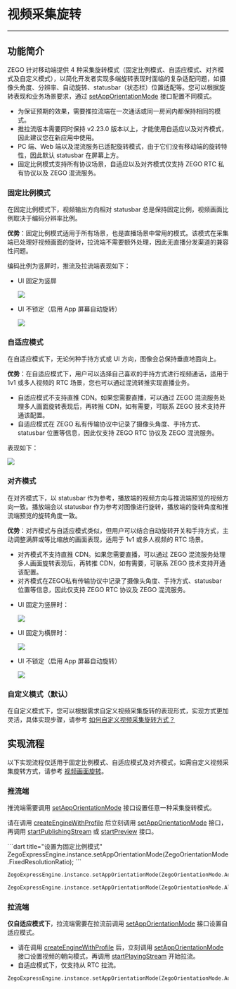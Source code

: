# 视频采集旋转

- - -

## 功能简介

ZEGO 针对移动端提供 4 种采集旋转模式（固定比例模式、自适应模式、对齐模式及自定义模式），以简化开发者实现多端旋转表现时面临的复杂适配问题，如摄像头角度、分辨率、自动旋转、statusbar（状态栏）位置适配等。您可以根据旋转表现和业务场景要求，通过 [setAppOrientationMode](https://doc-zh.zego.im/unique-api/express-video-sdk/zh/dart_flutter/zego_express_engine/ZegoExpressEnginePublisher/setAppOrientationMode.html) 接口配置不同模式。

<Warning title="注意">


- 为保证预期的效果，需要推拉流端在一次通话或同一房间内都保持相同的模式。
- 推拉流版本需要同时保持 v2.23.0 版本以上，才能使用自适应以及对齐模式，因此建议您在新应用中使用。
- PC 端、Web 端以及混流服务已适配旋转模式，由于它们没有移动端的旋转特性，因此默认 statusbar 在屏幕上方。
- 固定比例模式支持所有协议场景，自适应以及对齐模式仅支持 ZEGO RTC 私有协议以及 ZEGO 混流服务。 

</Warning>



### 固定比例模式

在固定比例模式下，视频输出方向相对 statusbar 总是保持固定比例，视频画面比例取决于编码分辨率比例。

**优势**：固定比例模式适用于所有场景，也是直播场景中常用的模式。该模式在采集端已处理好视频画面的旋转，拉流端不需要额外处理，因此无直播分发渠道的兼容性问题。

编码比例为竖屏时，推流及拉流端表现如下：

- UI 固定为竖屏

  <Frame width="512" height="auto" caption=""><img src="https://doc-media.zego.im/sdk-doc/Pics/Express/collection_rotate/fixed_UI_vertical.jpg" /></Frame>



- UI 不锁定（启用 App 屏幕自动旋转）

  <Frame width="512" height="auto" caption=""><img src="https://doc-media.zego.im/sdk-doc/Pics/Express/collection_rotate/fixed_UI_rotate.jpg" /></Frame>


### 自适应模式

在自适应模式下，无论何种手持方式或 UI 方向，图像会总保持垂直地面向上。

**优势**：在自适应模式下，用户可以选择自己喜欢的手持方式进行视频通话，适用于 1v1 或多人视频的 RTC 场景，您也可以通过混流转推实现直播业务。

<Warning title="注意">


- 自适应模式不支持直推 CDN。如果您需要直播，可以通过 ZEGO 混流服务处理多人画面旋转表现后，再转推 CDN，如有需要，可联系 ZEGO 技术支持开通该配置。 
- 自适应模式在 ZEGO 私有传输协议中记录了摄像头角度、手持方式、statusbar 位置等信息，因此仅支持 ZEGO RTC 协议及 ZEGO 混流服务。

</Warning>



表现如下：

<Frame width="512" height="auto" caption=""><img src="https://doc-media.zego.im/sdk-doc/Pics/Express/collection_rotate/Adaptive_mode.jpg" /></Frame>

### 对齐模式

在对齐模式下，以 statusbar 作为参考，播放端的视频方向与推流端预览的视频方向一致。播放端会以 statusbar 作为参考对图像进行旋转，播放端的旋转角度和推流端预览的旋转角度一致。

**优势**：对齐模式与自适应模式类似，但用户可以结合自动旋转开关和手持方式，主动调整满屏或等比缩放的画面表现，适用于 1v1 或多人视频的 RTC 场景。

<Warning title="注意">



- 对齐模式不支持直推 CDN。如果您需要直播，可以通过 ZEGO 混流服务处理多人画面旋转表现后，再转推 CDN，如有需要，可联系 ZEGO 技术支持开通该配置。
- 对齐模式在ZEGO私有传输协议中记录了摄像头角度、手持方式、statusbar 位置等信息，因此仅支持 ZEGO RTC 协议及 ZEGO 混流服务。

</Warning>




- UI 固定为竖屏时：

  <Frame width="512" height="auto" caption=""><img src="https://doc-media.zego.im/sdk-doc/Pics/Express/collection_rotate/alignment_UI_vertical.jpg" /></Frame>


- UI 固定为横屏时：

  <Frame width="512" height="auto" caption=""><img src="https://doc-media.zego.im/sdk-doc/Pics/Express/collection_rotate/alignment_UI_horizontal.jpg" /></Frame>


- UI 不锁定（启用 App 屏幕自动旋转）

  <Frame width="512" height="auto" caption=""><img src="https://doc-media.zego.im/sdk-doc/Pics/Express/collection_rotate/alignment_UI_rotate.jpg" /></Frame>


### 自定义模式（默认）


在自定义模式下，您可以根据需求自定义视频采集旋转的表现形式，实现方式更加灵活，具体实现步骤，请参考 [如何自定义视频采集旋转方式？](http://doc-zh.zego.im/faq/express_video_capture_rotation?product=ExpressVideo&platform=ios)


## 实现流程

<Warning title="注意">


以下实现流程仅适用于固定比例模式、自适应模式及对齐模式，如需自定义视频采集旋转方式，请参考 [视频画面旋转](https://doc-zh.zego.im/article/11783)。

</Warning>



### 推流端

推流端需要调用 [setAppOrientationMode](https://doc-zh.zego.im/unique-api/express-video-sdk/zh/dart_flutter/zego_express_engine/ZegoExpressEnginePublisher/setAppOrientationMode.html) 接口设置任意一种采集旋转模式。

<Warning title="注意">


请在调用 [createEngineWithProfile](https://doc-zh.zego.im/unique-api/express-video-sdk/zh/dart_flutter/zego_express_engine/ZegoExpressEngine/createEngineWithProfile.html) 后立刻调用 [setAppOrientationMode](https://doc-zh.zego.im/unique-api/express-video-sdk/zh/dart_flutter/zego_express_engine/ZegoExpressEnginePublisher/setAppOrientationMode.html) 接口，再调用 [startPublishingStream](https://doc-zh.zego.im/unique-api/express-video-sdk/zh/dart_flutter/zego_express_engine/ZegoExpressEnginePublisher/startPublishingStream.html) 或 [startPreview](https://doc-zh.zego.im/unique-api/express-video-sdk/zh/dart_flutter/zego_express_engine/ZegoExpressEnginePublisher/startPreview.html) 接口。
 

</Warning>


<CodeGroup>
  ```dart title="设置为固定比例模式"
ZegoExpressEngine.instance.setAppOrientationMode(ZegoOrientationMode.FixedResolutionRatio);
```
  
 ```dart title="设置为自适应模式"
ZegoExpressEngine.instance.setAppOrientationMode(ZegoOrientationMode.Adaption);
```
  
 ```dart title="设置为对齐模式"
ZegoExpressEngine.instance.setAppOrientationMode(ZegoOrientationMode.Alignment);
```
</CodeGroup>

### 拉流端

**仅自适应模式下**，拉流端需要在拉流前调用 [setAppOrientationMode](https://doc-zh.zego.im/unique-api/express-video-sdk/zh/dart_flutter/zego_express_engine/ZegoExpressEnginePublisher/setAppOrientationMode.html) 接口设置自适应模式。

<Warning title="注意">



- 请在调用 [createEngineWithProfile](https://doc-zh.zego.im/unique-api/express-video-sdk/zh/dart_flutter/zego_express_engine/ZegoExpressEngine/createEngineWithProfile.html) 后，立刻调用 [setAppOrientationMode](https://doc-zh.zego.im/unique-api/express-video-sdk/zh/dart_flutter/zego_express_engine/ZegoExpressEnginePublisher/setAppOrientationMode.html) 接口设置视频的朝向模式，再调用 [startPlayingStream](https://doc-zh.zego.im/unique-api/express-video-sdk/zh/dart_flutter/zego_express_engine/ZegoExpressEnginePlayer/startPlayingStream.html) 开始拉流。 
- 自适应模式下，仅支持从 RTC 拉流。

</Warning>



```dart
ZegoExpressEngine.instance.setAppOrientationMode(ZegoOrientationMode.Adaption);
```
